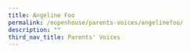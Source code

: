 ```yaml
---
title: Angeline Foo
permalink: /eopenhouse/parents-voices/angelinefoo/
description: ""
third_nav_title: Parents' Voices
---
```

